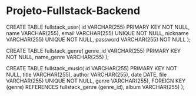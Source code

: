 # Projeto-Fullstack-Backend

CREATE TABLE fullstack_user(
id VARCHAR(255) PRIMARY KEY NOT NULL,
name VARCHAR(255),
email VARCHAR(255) UNIQUE NOT NULL,
nickname VARCHAR(255) UNIQUE NOT NULL,
password VARCHAR(255) NOT NULL
);

CREATE TABLE fullstack_genre(
genre_id VARCHAR(255) PRIMARY KEY NOT NULL,
name_genre VARCHAR(255)
);

CREATE TABLE fullstack_music(
id VARCHAR(255) PRIMARY KEY NOT NULL,
title VARCHAR(255),
author VARCHAR(255),
date DATE,
file VARCHAR(255) UNIQUE NOT NULL,
genre VARCHAR(255),
FOREIGN KEY (genre) REFERENCES fullstack_genre (genre_id),
album VARCHAR(255)
);
